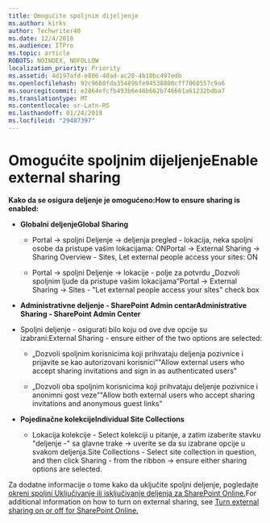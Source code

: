 ```yaml
---
title: Omogućite spoljnim dijeljenje
ms.author: kirks
author: Techwriter40
ms.date: 12/4/2018
ms.audience: ITPro
ms.topic: article
ROBOTS: NOINDEX, NOFOLLOW
localization_priority: Priority
ms.assetid: 4d197afd-e806-40ad-ac20-4b10bc497edb
ms.openlocfilehash: 92c9660fda35489bfe94538800cff7060557c9a6
ms.sourcegitcommit: e2864efcfb493b6e46b662b746661a61232bdba7
ms.translationtype: MT
ms.contentlocale: sr-Latn-RS
ms.lasthandoff: 01/24/2019
ms.locfileid: "29487397"
---
```

# <a name="enable-external-sharing"></a><span data-ttu-id="2ca91-102">Omogućite spoljnim dijeljenje</span><span class="sxs-lookup"><span data-stu-id="2ca91-102">Enable external sharing</span></span>

 <span data-ttu-id="2ca91-103">**Kako da se osigura deljenje je omogućeno:**</span><span class="sxs-lookup"><span data-stu-id="2ca91-103">**How to ensure sharing is enabled:**</span></span>
  
- <span data-ttu-id="2ca91-104">**Globalni deljenje**</span><span class="sxs-lookup"><span data-stu-id="2ca91-104">**Global Sharing**</span></span>
    
  - <span data-ttu-id="2ca91-105">Portal -\> spoljni Deljenje -\> deljenja pregled - lokacija, neka spoljni osobe da pristupe vašim lokacijama: ON</span><span class="sxs-lookup"><span data-stu-id="2ca91-105">Portal -\> External Sharing -\> Sharing Overview - Sites, Let external people access your sites: ON</span></span>
    
  - <span data-ttu-id="2ca91-106">Portal -\> spoljni Deljenje -\> lokacije - polje za potvrdu „Dozvoli spoljnim ljude da pristupe vašim lokacijama”</span><span class="sxs-lookup"><span data-stu-id="2ca91-106">Portal -\> External Sharing -\> Sites - "Let external people access your sites" check box</span></span>
    
- <span data-ttu-id="2ca91-107">**Administrativne deljenje - SharePoint Admin centar**</span><span class="sxs-lookup"><span data-stu-id="2ca91-107">**Administrative Sharing - SharePoint Admin Center**</span></span>
    
- <span data-ttu-id="2ca91-108">Spoljni deljenje - osigurati bilo koju od ove dve opcije su izabrani:</span><span class="sxs-lookup"><span data-stu-id="2ca91-108">External Sharing - ensure either of the two options are selected:</span></span>
    
  - <span data-ttu-id="2ca91-109">„Dozvoli spoljnim korisnicima koji prihvataju deljenja pozivnice i prijavite se kao autorizovani korisnici”</span><span class="sxs-lookup"><span data-stu-id="2ca91-109">"Allow external users who accept sharing invitations and sign in as authenticated users"</span></span>
    
  - <span data-ttu-id="2ca91-110">„Dozvoli oba spoljnim korisnicima koji prihvataju deljenje pozivnice i anonimni gost veze”</span><span class="sxs-lookup"><span data-stu-id="2ca91-110">"Allow both external users who accept sharing invitations and anonymous guest links"</span></span>
    
- <span data-ttu-id="2ca91-111">**Pojedinačne kolekcije**</span><span class="sxs-lookup"><span data-stu-id="2ca91-111">**Individual Site Collections**</span></span>
    
  - <span data-ttu-id="2ca91-112">Lokacija kolekcije - Select kolekciji u pitanje, a zatim izaberite stavku "deljenje -" sa glavne trake -\> uverite se da su izabrane opcije u svakom deljenja.</span><span class="sxs-lookup"><span data-stu-id="2ca91-112">Site Collections - Select site collection in question, and then click Sharing - from the ribbon -\> ensure either sharing options are selected.</span></span>
    
<span data-ttu-id="2ca91-113">Za dodatne informacije o tome kako da uključite spoljni deljenje, pogledajte [okreni spoljni Uključivanje ili isključivanje deljenja za SharePoint Online.](https://go.microsoft.com/fwlink/?linkid=2047681&amp;clcid=0x409)</span><span class="sxs-lookup"><span data-stu-id="2ca91-113">For additional information on how to turn on external sharing, see [Turn external sharing on or off for SharePoint Online.](https://go.microsoft.com/fwlink/?linkid=2047681&amp;clcid=0x409)</span></span>
  

